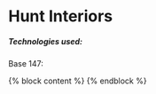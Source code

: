 # Hunt Interiors

##### Technologies used:


Base 147:    <main class="container">
            {% block content %}
            {% endblock %}
            </main>

